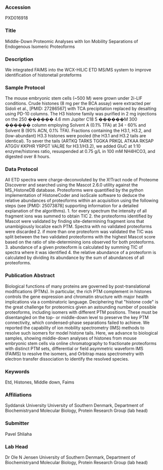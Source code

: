 ### Accession
PXD016918

### Title
Middle-Down Proteomic Analyses with Ion Mobility Separations of Endogenous Isomeric Proteoforms

### Description
We integrated FAIMS into the WCX-HILIC ETD MS/MS system to improve identification of histonetail proteforms

### Sample Protocol
The mouse embryonic stem cells (~500 M) were grown under 2i-LIF conditions. Crude histones (8 mg per the BCA assay) were extracted per Sidoli et al., [PMID: 27286567] with TCA precipitation replaced by desalting using PD-10 columns. The H3 histone family was purified in 2 mg injections on the 250 ������ 4.6 mm Jupiter C18 5 ������M 300 ������ column employing Solvent A (0.1% TFA) at 34 - 60% and Solvent B (90% ACN, 0.1% TFA). Fractions containing the H3.1, H3.2, and (low-abundant) H3.3 histones were pooled (the H3.1 and H3.2 tails are identical). To sever the tails (ARTKQ TARKS TGGKA PRKQL ATKAA RKSAP ATGGV KKPHR YRPGT VALRE for H3.1/H3.2), we added GluC at 1:10 enzyme/histones ratio, resuspended at 0.75 g/L in 100 mM NH4HCO3, and digested over 8 hours.

### Data Protocol
All ETD spectra were charge-deconvoluted by the X!Tract node of Proteome Discoverer and searched using the Mascot 2.6.0 utility against the MS_HistoneDB database. Proteoforms were quantified by the python implementation of HistoneCoder and isoScale software to deduce the relative abundances of proteoforms within an acquisition using the following steps (see [PMID: 25073878] supporting information for a detailed explanation of the algorithms). 1. for every spectrum the intensity of all fragment ions was summed to obtain TIC 2. the proteoforms identified by Mascot were validated by finding site-determining fragment ions that unambigiously localize each PTM. Spectra with no validated proteoforms were discarded 2. if more than one proteoform was validated the TIC was split between the two validated proteoforms with the highest Mascot score based on the ratio of site-determining ions observed for both proteoforms. 3. abundance of a given proteoform is calculated by summing TIC of spectra where it was identified 4. the relative abundance of a proteoform is calculated by dividing its abundance by the sum of abundances of all proteoforms.

### Publication Abstract
Biological functions of many proteins are governed by post-translational modifications (PTMs). In particular, the rich PTM complement in histones controls the gene expression and chromatin structure with major health implications via a combinatoric language. Deciphering that "histone code" is the great challenge for proteomics given an astounding number of possible proteoforms, including isomers with different PTM positions. These must be disentangled on the top- or middle-down level to preserve the key PTM connectivity, which condensed-phase separations failed to achieve. We reported the capability of ion mobility spectrometry (IMS) methods to resolve such isomers for model histone tails. Here, we advance to biological samples, showing middle-down analyses of histones from mouse embryonic stem cells via online chromatography to fractionate proteoforms with distinct PTM sets, differential or field asymmetric waveform IMS (FAIMS) to resolve the isomers, and Orbitrap mass spectrometry with electron transfer dissociation to identify the resolved species.

### Keywords
Etd, Histones, Middle down, Faims

### Affiliations
Syddansk University
University of Southern Denmark, Department of Biochemistryand Molecular Biology, Protein Research Group (lab head)

### Submitter
Pavel Shliaha

### Lab Head
Dr Ole N Jensen
University of Southern Denmark, Department of Biochemistryand Molecular Biology, Protein Research Group (lab head)


